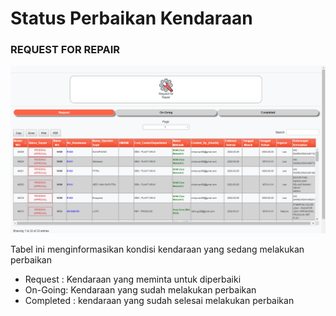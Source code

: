 # Status Perbaikan Kendaraan

### REQUEST FOR REPAIR

![](<../.gitbook/assets/status perbaikan kendaraan.PNG>)

Tabel ini menginformasikan kondisi kendaraan yang sedang melakukan perbaikan&#x20;

* Request : Kendaraan yang meminta untuk diperbaiki
* On-Going: Kendaraan yang sudah melakukan perbaikan
* Completed : kendaraan yang sudah selesai melakukan perbaikan
